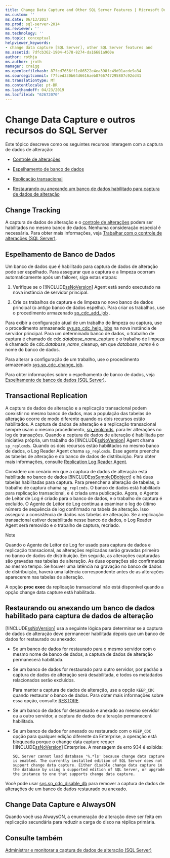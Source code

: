 ```yaml
---
title: Change Data Capture and Other SQL Server Features | Microsoft Docs
ms.custom: ''
ms.date: 06/13/2017
ms.prod: sql-server-2014
ms.reviewer: ''
ms.technology: ''
ms.topic: conceptual
helpviewer_keywords:
- change data capture [SQL Server], other SQL Server features and
ms.assetid: 7dfcb362-1904-4578-8274-da16681a960e
author: rothja
ms.author: jroth
manager: craigg
ms.openlocfilehash: 87fcd7656ff1e86522e4ea398fc49d91acde9a34
ms.sourcegitcommit: f7fced330b64d6616aeb8766747295807c92dd41
ms.translationtype: MT
ms.contentlocale: pt-BR
ms.lasthandoff: 04/23/2019
ms.locfileid: "62672070"
---
```

# <a name="change-data-capture-and-other-sql-server-features"></a>Change Data Capture e outros recursos do SQL Server
  Este tópico descreve como os seguintes recursos interagem com a captura de dados de alteração:  
  
-   [Controle de alterações](#ChangeTracking)  
  
-   [Espelhamento de banco de dados](#DatabaseMirroring)  
  
-   [Replicação transacional](#TransReplication)  
  
-   [Restaurando ou anexando um banco de dados habilitado para captura de dados de alteração](#RestoreOrAttach)  
  
##  <a name="ChangeTracking"></a> Change Tracking  
 A captura de dados de alteração e o [controle de alterações](about-change-tracking-sql-server.md) podem ser habilitados no mesmo banco de dados. Nenhuma consideração especial é necessária. Para obter mais informações, veja [Trabalhar com o controle de alterações &#40;SQL Server&#41;](work-with-change-tracking-sql-server.md).  
  
##  <a name="DatabaseMirroring"></a> Espelhamento de Banco de Dados  
 Um banco de dados que é habilitado para captura de dados de alteração pode ser espelhado. Para assegurar que a captura e a limpeza ocorram automaticamente após um failover, siga estas etapas:  
  
1.  Verifique se o [!INCLUDE[ssNoVersion](../../includes/ssnoversion-md.md)] Agent está sendo executado na nova instância de servidor principal.  
  
2.  Crie os trabalhos de captura e de limpeza no novo banco de dados principal (o antigo banco de dados espelho). Para criar os trabalhos, use o procedimento armazenado [sp_cdc_add_job](/sql/relational-databases/system-stored-procedures/sys-sp-cdc-add-job-transact-sql) .  
  
 Para exibir a configuração atual de um trabalho de limpeza ou captura, use o procedimento armazenado [sys.sp_cdc_help_jobs](/sql/relational-databases/system-stored-procedures/sys-sp-cdc-help-jobs-transact-sql) na nova instância de servidor principal. Para um determinado banco de dados, o trabalho de captura é chamado de cdc.*database_name*_capture e o trabalho de limpeza é chamado de cdc.*database_name*_cleanup, em que *database_name* é o nome do banco de dados.  
  
 Para alterar a configuração de um trabalho, use o procedimento armazenado [sys.sp_cdc_change_job](/sql/relational-databases/system-stored-procedures/sys-sp-cdc-change-job-transact-sql).  
  
 Para obter informações sobre o espelhamento de banco de dados, veja [Espelhamento de banco de dados &#40;SQL Server&#41;](../../database-engine/database-mirroring/database-mirroring-sql-server.md).  
  
##  <a name="TransReplication"></a> Transactional Replication  
 A captura de dados de alteração e a replicação transacional podem coexistir no mesmo banco de dados, mas a população das tabelas de alteração ocorre de modo diferente quando os dois recursos estão habilitados. A captura de dados de alteração e a replicação transacional sempre usam o mesmo procedimento, [sp_replcmds](/sql/relational-databases/system-stored-procedures/sp-replcmds-transact-sql), para ler alterações no log de transações. Quando a captura de dados de alteração é habilitada por iniciativa própria, um trabalho do [!INCLUDE[ssNoVersion](../../includes/ssnoversion-md.md)] Agent chama `sp_replcmds`. Quando os dois recursos estão habilitados no mesmo banco de dados, o Log Reader Agent chama `sp_replcmds`. Esse agente preenche as tabelas de alteração e do banco de dados de distribuição. Para obter mais informações, consulte [Replication Log Reader Agent](../replication/agents/replication-log-reader-agent.md).  
  
 Considere um cenário em que a captura de dados de alteração está habilitada no banco de dados [!INCLUDE[ssSampleDBobject](../../includes/sssampledbobject-md.md)] e há duas tabelas habilitadas para captura. Para preencher a alteração de tabelas, o trabalho de captura chama `sp_replcmds`. O banco de dados está habilitado para replicação transacional, e é criada uma publicação. Agora, o Agente de Leitor de Log é criado para o banco de dados, e o trabalho de captura é excluído. O Agente de Leitor de Log continua a examinar o log do último número de sequência de log confirmado na tabela de alteração. Isso assegura a consistência de dados nas tabelas de alteração. Se a replicação transacional estiver desabilitada nesse banco de dados, o Log Reader Agent será removido e o trabalho de captura, recriado.  
  
> [!NOTE]  
>  Quando o Agente de Leitor de Log for usado para captura de dados e replicação transacional, as alterações replicadas serão gravadas primeiro no banco de dados de distribuição. Em seguida, as alterações capturadas são gravadas nas tabelas de alteração. As duas operações são confirmadas ao mesmo tempo. Se houver uma latência na gravação no banco de dados de distribuição, haverá uma latência correspondente antes de as alterações aparecerem nas tabelas de alteração.  
  
 A opção **proc exec** da replicação transacional não está disponível quando a opção change data capture está habilitada.  
  
##  <a name="RestoreOrAttach"></a> Restaurando ou anexando um banco de dados habilitado para captura de dados de alteração  
 [!INCLUDE[ssNoVersion](../../includes/ssnoversion-md.md)] usa a seguinte lógica para determinar se a captura de dados de alteração deve permanecer habilitada depois que um banco de dados for restaurado ou anexado:  
  
-   Se um banco de dados for restaurado para o mesmo servidor com o mesmo nome de banco de dados, a captura de dados de alteração permanecerá habilitada.  
  
-   Se um banco de dados for restaurado para outro servidor, por padrão a captura de dados de alteração será desabilitada, e todos os metadados relacionados serão excluídos.  
  
     Para manter a captura de dados de alteração, use a opção `KEEP_CDC` quando restaurar o banco de dados. Para obter mais informações sobre essa opção, consulte [RESTORE](/sql/t-sql/statements/restore-statements-transact-sql).  
  
-   Se um banco de dados for desanexado e anexado ao mesmo servidor ou a outro servidor, a captura de dados de alteração permanecerá habilitada.  
  
-   Se um banco de dados for anexado ou restaurado com o `KEEP_CDC` opção para qualquer edição diferente da Enterprise, a operação está bloqueada porque o change data capture requer [!INCLUDE[ssNoVersion](../../includes/ssnoversion-md.md)] Enterprise. A mensagem de erro 934 é exibida:  
  
     `SQL Server cannot load database '%.*ls' because change data capture is enabled. The currently installed edition of SQL Server does not support change data capture. Either disable change data capture in the database by using a supported edition of SQL Server, or upgrade the instance to one that supports change data capture.`  
  
 Você pode usar [sys.sp_cdc_disable_db](/sql/relational-databases/system-stored-procedures/sys-sp-cdc-disable-db-transact-sql) para remover a captura de dados de alterações de um banco de dados restaurado ou anexado.  
  
## <a name="change-data-capture-and-alwayson"></a>Change Data Capture e AlwaysON  
 Quando você usa AlwaysON, a enumeração de alteração deve ser feita em replicação secundária para reduzir a carga do disco na réplica primária.  
  
## <a name="see-also"></a>Consulte também  
 [Administrar e monitorar a captura de dados de alteração &#40;SQL Server&#41;](../track-changes/administer-and-monitor-change-data-capture-sql-server.md)  
  
  
